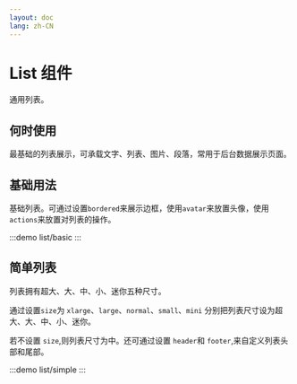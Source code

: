 ```yaml
---
layout: doc
lang: zh-CN
---
```


# List 组件

通用列表。

## 何时使用

最基础的列表展示，可承载文字、列表、图片、段落，常用于后台数据展示页面。

## 基础用法

基础列表。可通过设置`bordered`来展示边框，使用`avatar`来放置头像，使用`actions`来放置对列表的操作。

:::demo
list/basic
:::

## 简单列表

列表拥有超大、大、中、小、迷你五种尺寸。

通过设置`size`为 `xlarge`、`large`、`normal`、`small`、`mini`
分别把列表尺寸设为超大、大、中、小、迷你。

若不设置 `size`,则列表尺寸为中。还可通过设置 `header`和 `footer`,来自定义列表头部和尾部。

:::demo
list/simple
:::
